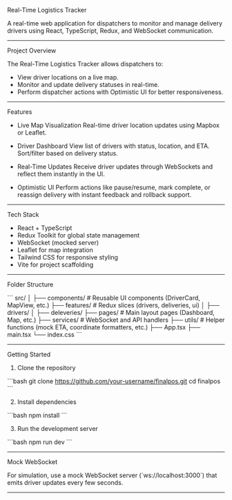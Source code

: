 Real-Time Logistics Tracker

A real-time web application for dispatchers to monitor and manage delivery drivers using React, TypeScript, Redux, and WebSocket communication.

---

Project Overview

The Real-Time Logistics Tracker allows dispatchers to:
- View driver locations on a live map.
- Monitor and update delivery statuses in real-time.
- Perform dispatcher actions with Optimistic UI for better responsiveness.

---

Features

- Live Map Visualization
  Real-time driver location updates using Mapbox or Leaflet.

- Driver Dashboard
  View list of drivers with status, location, and ETA. Sort/filter based on delivery status.

- Real-Time Updates
  Receive driver updates through WebSockets and reflect them instantly in the UI.

- Optimistic UI
  Perform actions like pause/resume, mark complete, or reassign delivery with instant feedback and rollback support.

---

Tech Stack

- React + TypeScript
- Redux Toolkit for global state management
- WebSocket (mocked server)
- Leaflet for map integration
- Tailwind CSS for responsive styling
- Vite for project scaffolding

---

Folder Structure

\`\`\`
src/
│
├── components/           # Reusable UI components (DriverCard, MapView, etc.)
├── features/             # Redux slices (drivers, deliveries, ui)
│   ├── drivers/
│   ├── deleveries/
├── pages/                # Main layout pages (Dashboard, Map, etc.)
├── services/             # WebSocket and API handlers
├── utils/                # Helper functions (mock ETA, coordinate formatters, etc.)
├── App.tsx
├── main.tsx
└── index.css
\`\`\`

---

Getting Started

1. Clone the repository

\`\`\`bash
git clone https://github.com/your-username/finalpos.git
cd finalpos
\`\`\`

2. Install dependencies

\`\`\`bash
npm install
\`\`\`

3. Run the development server

\`\`\`bash
npm run dev
\`\`\`

---

Mock WebSocket

For simulation, use a mock WebSocket server (\`ws://localhost:3000\`) that emits driver updates every few seconds.

---